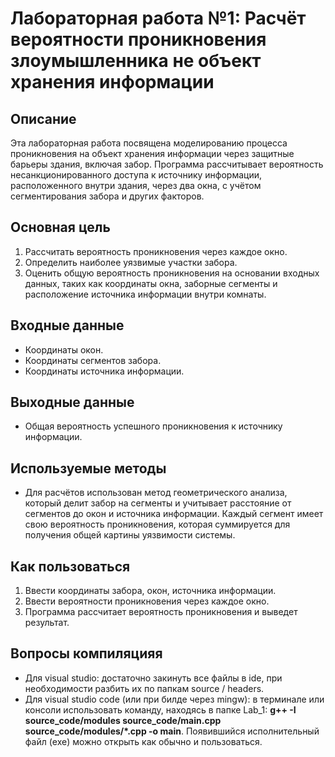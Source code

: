 # Лабораторная работа №1: Расчёт вероятности проникновения злоумышленника не объект хранения информации

## Описание
Эта лабораторная работа посвящена моделированию процесса проникновения на объект хранения информации через защитные барьеры здания, включая забор. Программа рассчитывает вероятность несанкционированного доступа к источнику информации, расположенного внутри здания, через два окна, с учётом сегментирования забора и других факторов.

## Основная цель

1. Рассчитать вероятность проникновения через каждое окно.
2. Определить наиболее уязвимые участки забора.
3. Оценить общую вероятность проникновения на основании входных данных, таких как координаты окна, заборные сегменты и расположение источника информации внутри комнаты.

## Входные данные

- Координаты окон.
- Координаты сегментов забора.
- Координаты источника информации.

## Выходные данные

- Общая вероятность успешного проникновения к источнику информации.

## Используемые методы

- Для расчётов использован метод геометрического анализа, который делит забор на сегменты и учитывает расстояние от сегментов до окон и источника информации. Каждый сегмент имеет свою вероятность проникновения, которая суммируется для получения общей картины уязвимости системы.

## Как пользоваться

1. Ввести координаты забора, окон, источника информации.
2. Ввести вероятности проникновения через каждое окно.
3. Программа рассчитает вероятность проникновения и выведет результат.

## Вопросы компиляцияя

- Для visual studio:
    достаточно закинуть все файлы в ide, при необходимости разбить их по папкам source / headers.
- Для visual studio code (или при билде через mingw):
    в терминале или консоли использовать команду, находясь в папке Lab_1: **g++ -I source_code/modules source_code/main.cpp source_code/modules/*.cpp -o main**.
    Появившийся исполнительный файл (exe) можно открыть как обычно и пользоваться.